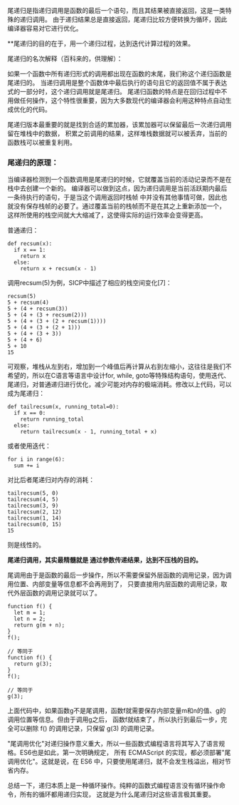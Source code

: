 
尾递归是指递归调用是函数的最后一个语句，而且其结果被直接返回，这是一类特殊的递归调用。
由于递归结果总是直接返回，尾递归比较方便转换为循环，因此编译器容易对它进行优化。

**尾递归的目的在于，用一个递归过程，达到迭代计算过程的效果。

尾递归的名次解释（百科来的，供理解）：

如果一个函数中所有递归形式的调用都出现在函数的末尾，我们称这个递归函数是尾递归的。
当递归调用是整个函数体中最后执行的语句且它的返回值不属于表达式的一部分时，这个递归调用就是尾递归。
尾递归函数的特点是在回归过程中不用做任何操作，这个特性很重要，因为大多数现代的编译器会利用这种特点自动生成优化的代码。

尾递归版本最重要的就是找到合适的累加器，该累加器可以保留最后一次递归调用留在堆栈中的数据，
积累之前调用的结果，这样堆栈数据就可以被丢弃，当前的函数栈可以被重复利用。 

### 尾递归的原理：

当编译器检测到一个函数调用是尾递归的时候，它就覆盖当前的活动记录而不是在栈中去创建一个新的。
编译器可以做到这点，因为递归调用是当前活跃期内最后一条待执行的语句，于是当这个调用返回时栈帧
中并没有其他事情可做，因此也就没有保存栈帧的必要了。通过覆盖当前的栈帧而不是在其之上重新添加一个，
这样所使用的栈空间就大大缩减了，这使得实际的运行效率会变得更高。
     
普通递归：

    def recsum(x):
      if x == 1:
        return x
      else:
        return x + recsum(x - 1)

调用recsum(5)为例，SICP中描述了相应的栈空间变化[7]：

    recsum(5)
    5 + recsum(4)
    5 + (4 + recsum(3))
    5 + (4 + (3 + recsum(2)))
    5 + (4 + (3 + (2 + recsum(1))))
    5 + (4 + (3 + (2 + 1)))
    5 + (4 + (3 + 3))
    5 + (4 + 6)
    5 + 10
    15

可观察，堆栈从左到右，增加到一个峰值后再计算从右到左缩小，这往往是我们不希望的，所以在C语言等语言中设计for, while, goto等特殊结构语句，使用迭代、尾递归，对普通递归进行优化，减少可能对内存的极端消耗。修改以上代码，可以成为尾递归：

    def tailrecsum(x, running_total=0):
      if x == 0:
        return running_total
      else:
        return tailrecsum(x - 1, running_total + x)

或者使用迭代：

    for i in range(6):
      sum += i

对比后者尾递归对内存的消耗：

    tailrecsum(5, 0) 
    tailrecsum(4, 5) 
    tailrecsum(3, 9)
    tailrecsum(2, 12) 
    tailrecsum(1, 14) 
    tailrecsum(0, 15) 
    15

则是线性的。

**尾递归调用，其实最精髓就是 通过参数传递结果，达到不压栈的目的。**

尾调用由于是函数的最后一步操作，所以不需要保留外层函数的调用记录，因为调用位置、内部变量等信息都不会再用到了，
只要直接用内层函数的调用记录，取代外层函数的调用记录就可以了。

    function f() {
      let m = 1;
      let n = 2;
      return g(m + n);
    }
    f();
    
    // 等同于
    function f() {
      return g(3);
    }
    f();
    
    // 等同于
    g(3);
    

上面代码中，如果函数g不是尾调用，函数f就需要保存内部变量m和n的值、g的调用位置等信息。但由于调用g之后，
函数f就结束了，所以执行到最后一步，完全可以删除 f() 的调用记录，只保留 g(3) 的调用记录。

"尾调用优化"对递归操作意义重大，所以一些函数式编程语言将其写入了语言规格。ES6也是如此，第一次明确规定，
所有 ECMAScript 的实现，都必须部署"尾调用优化"。这就是说，在 ES6 中，只要使用尾递归，就不会发生栈溢出，相对节省内存。

总结一下，递归本质上是一种循环操作。纯粹的函数式编程语言没有循环操作命令，所有的循环都用递归实现，
这就是为什么尾递归对这些语言极其重要。



